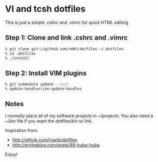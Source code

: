 VI and tcsh dotfiles
====================

This is just a simple .cshrc and .vimrc for quick HTML editing.

Step 1: Clone and link .cshrc and .vimrc
----------------------------------------

  ```sh
  % git clone git://github.com/rm8t/dotfiles ~/.dotfiles
  % cd .dotfiles
  % ./install
  ```

Step 2: Install VIM plugins
---------------------------

  ```sh
  % git submodule update --init
  % update-bundles\vim-update-bundles
  ```

Notes
-----
I normally place all of my software projects in ~/projects.
You also need a ~/bin file if you want the dotfiles/bin to link.

Inspiration from:
* http://github.com/ryanb/dotfiles
* http://errtheblog.com/posts/89-huba-huba

Enjoy!

